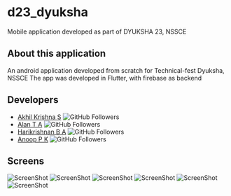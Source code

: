 # d23_dyuksha
Mobile application developed as part of DYUKSHA 23, NSSCE

## About this application

An android application developed from scratch for Technical-fest Dyuksha, NSSCE 
The app was developed in Flutter, with firebase as backend

## Developers
 - [Akhil Krishna S](https://github.com/ilmentore72) ![GitHub Followers](https://img.shields.io/github/followers/ilmentore72?style=social)
 - [Alan T A](https://github.com/alanta335) ![GitHub Followers](https://img.shields.io/github/followers/alanta335?style=social)
 - [Harikrishnan B A](https://github.com/Harikrishnan001) ![GitHub Followers](https://img.shields.io/github/followers/Harikrishnan001?style=social)
 - [Anoop P K](https://github.com/anoopaneesh) ![GitHub Followers](https://img.shields.io/github/followers/anoopaneesh?style=social)

## Screens
![ScreenShot](https://raw.github.com/ilmentore72/D23_Dyuksha/master/Screenshots/Screen11%20PM.jpeg)
![ScreenShot](https://raw.github.com/ilmentore72/D23_Dyuksha/master/Screenshots/Screen12%20PM%20(1).jpeg) ![ScreenShot](https://raw.github.com/ilmentore72/D23_Dyuksha/master/Screenshots/Screen12%20PM%20(2).jpeg)
![ScreenShot](https://raw.github.com/ilmentore72/D23_Dyuksha/master/Screenshots/Screen12%20PM%20(3).jpeg) ![ScreenShot](https://raw.github.com/ilmentore72/D23_Dyuksha/master/Screenshots/Screen12%20PM.jpeg)
![ScreenShot](https://raw.github.com/ilmentore72/D23_Dyuksha/master/Screenshots/Screen20%20PM.jpeg)

